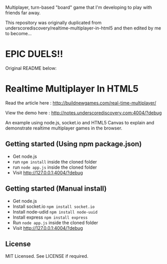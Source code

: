 Multiplayer, turn-based "board" game that I'm developing to play with friends far away.


This repository was originally duplicated from underscorediscovery/realtime-multiplayer-in-html5 and then edited by me to become...

EPIC DUELS!!
============

Original README below:

Realtime Multiplayer In HTML5
=============================

Read the article here : 
http://buildnewgames.com/real-time-multiplayer/

View the demo here :
http://notes.underscorediscovery.com:4004/?debug

An example using node.js, socket.io and HTML5 Canvas to explain and demonstrate realtime multiplayer games in the browser.

## Getting started (Using npm package.json)
* Get node.js
* run `npm install` inside the cloned folder
* run `node app.js` inside the cloned folder
* Visit http://127.0.0.1:4004/?debug

## Getting started (Manual install)

* Get node.js
* Install socket.io `npm install socket.io`
* Install node-udid `npm install node-uuid`
* Install express `npm install express`
* Run `node app.js` inside the cloned folder
* Visit http://127.0.0.1:4004/?debug

## License

MIT Licensed. 
See LICENSE if required.

